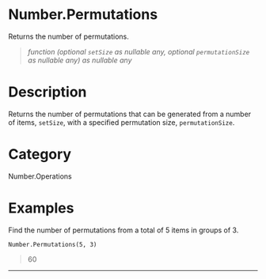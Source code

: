 ﻿# Number.Permutations
Returns the number of permutations.
> _function (optional <code>setSize</code> as nullable any, optional <code>permutationSize</code> as nullable any) as nullable any_
# Description 
Returns the number of permutations that can be generated from a number of items, <code>setSize</code>,  with a specified permutation size, <code>permutationSize</code>.
# Category 
Number.Operations
# Examples 
Find the number of permutations from a total of 5 items in groups of 3.
```
Number.Permutations(5, 3)
```
> 60
***
